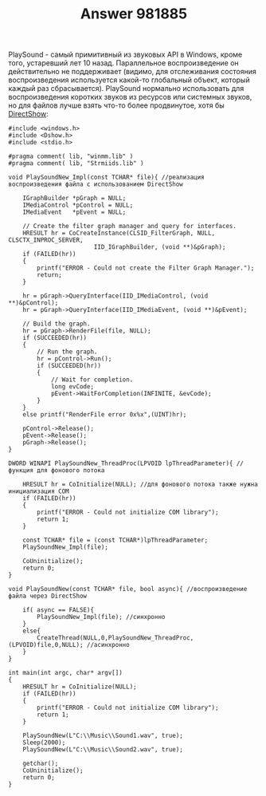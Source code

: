 ﻿---
title: "Answer 981885"
se.owner.user_id: 240512
se.owner.display_name: "MSDN.WhiteKnight"
se.owner.link: "https://ru.stackoverflow.com/users/240512/msdn-whiteknight"
se.answer_id: 981885
se.question_id: 981523
se.post_type: answer
se.score: 2
se.is_accepted: False
---
<p>PlaySound - самый примитивный из звуковых API в Windows, кроме того, устаревший лет 10 назад. Параллельное воспроизведение он действительно не поддерживает (видимо, для отслеживания состояния воспроизведения используется какой-то глобальный объект, который каждый раз сбрасывается). PlaySound нормально использовать для воспроизведения коротких звуков из ресурсов или системных звуков, но для файлов лучше взять что-то более продвинутое, хотя бы <a href="https://docs.microsoft.com/en-us/windows/desktop/directshow/how-to-play-a-file" rel="nofollow noreferrer">DirectShow</a>:</p>

<pre><code>#include &lt;windows.h&gt;
#include &lt;Dshow.h&gt;
#include &lt;stdio.h&gt;

#pragma comment( lib, "winmm.lib" )
#pragma comment( lib, "Strmiids.lib" )

void PlaySoundNew_Impl(const TCHAR* file){ //реализация воспроизведения файла с использованием DirectShow

    IGraphBuilder *pGraph = NULL;
    IMediaControl *pControl = NULL;
    IMediaEvent   *pEvent = NULL;       

    // Create the filter graph manager and query for interfaces.
    HRESULT hr = CoCreateInstance(CLSID_FilterGraph, NULL, CLSCTX_INPROC_SERVER, 
                        IID_IGraphBuilder, (void **)&amp;pGraph);
    if (FAILED(hr))
    {
        printf("ERROR - Could not create the Filter Graph Manager.");
        return;
    }

    hr = pGraph-&gt;QueryInterface(IID_IMediaControl, (void **)&amp;pControl);
    hr = pGraph-&gt;QueryInterface(IID_IMediaEvent, (void **)&amp;pEvent);

    // Build the graph. 
    hr = pGraph-&gt;RenderFile(file, NULL);
    if (SUCCEEDED(hr))
    {
        // Run the graph.
        hr = pControl-&gt;Run();
        if (SUCCEEDED(hr))
        {
            // Wait for completion.
            long evCode;
            pEvent-&gt;WaitForCompletion(INFINITE, &amp;evCode);                       
        }
    }
    else printf("RenderFile error 0x%x",(UINT)hr);

    pControl-&gt;Release();
    pEvent-&gt;Release();
    pGraph-&gt;Release();
}

DWORD WINAPI PlaySoundNew_ThreadProc(LPVOID lpThreadParameter){ //функция для фонового потока

    HRESULT hr = CoInitialize(NULL); //для фонового потока также нужна инициализация COM
    if (FAILED(hr))
    {
        printf("ERROR - Could not initialize COM library");
        return 1;
    }

    const TCHAR* file = (const TCHAR*)lpThreadParameter;
    PlaySoundNew_Impl(file);

    CoUninitialize();
    return 0;
}

void PlaySoundNew(const TCHAR* file, bool async){ //воспроизведение файла через DirectShow

    if( async == FALSE){ 
        PlaySoundNew_Impl(file); //синхронно        
    }
    else{ 
        CreateThread(NULL,0,PlaySoundNew_ThreadProc,(LPVOID)file,0,NULL); //асинхронно
    }
}

int main(int argc, char* argv[])
{   
    HRESULT hr = CoInitialize(NULL);
    if (FAILED(hr))
    {
        printf("ERROR - Could not initialize COM library");
        return 1;
    }

    PlaySoundNew(L"C:\\Music\\Sound1.wav", true);
    Sleep(2000);
    PlaySoundNew(L"C:\\Music\\Sound2.wav", true);   

    getchar();
    CoUninitialize();
    return 0;
}
</code></pre>
